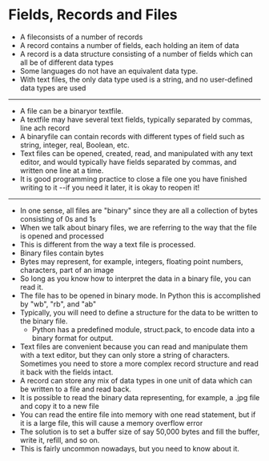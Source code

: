 # Fields, Records and Files #

- A fileconsists of a number of records
- A record contains a number of fields, each holding an item of data
- A record is a data structure consisting of a number of fields which can all be of different data types
- Some languages do not have an equivalent data type.
- With text files, the only data type used is a string, and no user-defined data types are used

-----------------

- A file can be a binaryor textfile.
- A textfile may have several text fields, typically separated by commas, line ach record
- A binaryfile can contain records with different types of field such as string, integer, real, Boolean, etc.
- Text files can be opened, created, read, and manipulated with any text editor, and would typically have fields separated by commas, and written one line at a time.
- It is good programming practice to close a file one you have finished writing to it --if you need it later, it is okay to reopen it!

-----------------

- In one sense, all files are "binary" since they are all a collection of bytes consisting of 0s and 1s
- When we talk about binary files, we are referring to the way that the file is opened and processed
- This is different from the way a text file is processed.
- Binary files contain bytes
- Bytes may represent, for example, integers, floating point numbers, characters, part of an image
- So long as you know how to interpret the data in a binary file, you can read it.
- The file has to be opened in binary mode. In Python this is accomplished by "wb", "rb", and "ab"
- Typically, you will need to define a structure for the data to be written to the binary file.
    - Python has a predefined module, struct.pack, to encode data into a binary format for output.
- Text files are convenient because you can read and manipulate them with a text editor, but they can only store a string of characters. Sometimes you need to store a more complex record structure and read it back with the fields intact.
- A record can store any mix of data types in one unit of data which can be written to a file and read back.
- It is possible to read the binary data representing, for example, a .jpg file and copy it to a new file
- You can read the entire file into memory with one read statement, but if it is a large file, this will cause a memory overflow error
- The solution is to set a buffer size of say 50,000 bytes and fill the buffer, write it, refill, and so on.
- This is fairly uncommon nowadays, but you need to know about it.
